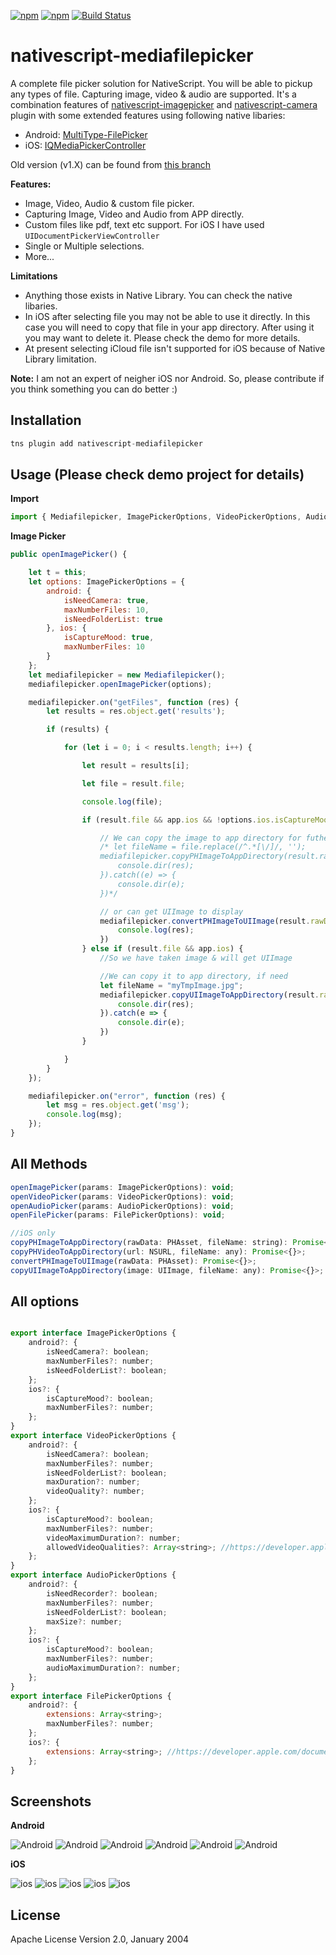 [![npm](https://img.shields.io/npm/v/nativescript-mediafilepicker.svg)](https://www.npmjs.com/package/nativescript-mediafilepicker)
[![npm](https://img.shields.io/npm/dt/nativescript-mediafilepicker.svg?label=npm%20downloads)](https://www.npmjs.com/package/nativescript-mediafilepicker)
[![Build Status](https://travis-ci.org/jibon57/nativescript-mediafilepicker.svg?branch=master)](https://travis-ci.org/jibon57/nativescript-mediafilepicker)

# nativescript-mediafilepicker
A complete file picker solution for NativeScript. You will be able to pickup any types of file. Capturing image, video & audio are supported. It's a combination features of [nativescript-imagepicker](https://github.com/NativeScript/nativescript-imagepicker) and [nativescript-camera](https://github.com/NativeScript/nativescript-camera/) plugin with some extended features using following native libaries:

* Android: [MultiType-FilePicker](https://github.com/fishwjy/MultiType-FilePicker)
* iOS: [IQMediaPickerController](https://github.com/hackiftekhar/IQMediaPickerController)

Old version (v1.X) can be found from [this branch](https://github.com/jibon57/nativescript-mediafilepicker/tree/v1)

**Features:**

* Image, Video, Audio & custom file picker.
* Capturing Image, Video and Audio from APP directly.
* Custom files like pdf, text etc support. For iOS I have used `UIDocumentPickerViewController`
* Single or Multiple selections.
* More...

**Limitations**
* Anything those exists in Native Library. You can check the native libaries.
* In iOS after selecting file you may not be able to use it directly. In this case you will need to copy that file in your app directory. After using it you may want to delete it. Please check the demo for more details.
* At present selecting iCloud file isn't supported for iOS because of Native Library limitation.

**Note:** I am not an expert of neigher iOS nor Android. So, please contribute if you think something you can do better :)

## Installation

```javascript
tns plugin add nativescript-mediafilepicker
```

## Usage (Please check demo project for details)
**Import**
```javascript
import { Mediafilepicker, ImagePickerOptions, VideoPickerOptions, AudioPickerOptions, FilePickerOptions } from 'nativescript-mediafilepicker';
```
**Image Picker**
```javascript
public openImagePicker() {

    let t = this;
    let options: ImagePickerOptions = {
        android: {
            isNeedCamera: true,
            maxNumberFiles: 10,
            isNeedFolderList: true
        }, ios: {
            isCaptureMood: true,
            maxNumberFiles: 10
        }
    };
    let mediafilepicker = new Mediafilepicker();
    mediafilepicker.openImagePicker(options);

    mediafilepicker.on("getFiles", function (res) {
        let results = res.object.get('results');

        if (results) {

            for (let i = 0; i < results.length; i++) {

                let result = results[i];

                let file = result.file;

                console.log(file);

                if (result.file && app.ios && !options.ios.isCaptureMood) {

                    // We can copy the image to app directory for futher proccess. This will create a new directory name "filepicker". So, after your work you can delete it for reducing memory use.
                    /* let fileName = file.replace(/^.*[\/]/, '');
                    mediafilepicker.copyPHImageToAppDirectory(result.rawData, fileName).then((res: any) => {
                        console.dir(res);
                    }).catch((e) => {
                        console.dir(e);
                    })*/

                    // or can get UIImage to display
                    mediafilepicker.convertPHImageToUIImage(result.rawData).then(res => {
                        console.log(res);
                    })
                } else if (result.file && app.ios) {
                    //So we have taken image & will get UIImage

                    //We can copy it to app directory, if need
                    let fileName = "myTmpImage.jpg";
                    mediafilepicker.copyUIImageToAppDirectory(result.rawData, fileName).then((res: any) => {
                        console.dir(res);
                    }).catch(e => {
                        console.dir(e);
                    })
                }

            }
        }
    });

    mediafilepicker.on("error", function (res) {
        let msg = res.object.get('msg');
        console.log(msg);
    });
}
```

## All Methods

```javascript
openImagePicker(params: ImagePickerOptions): void;
openVideoPicker(params: VideoPickerOptions): void;
openAudioPicker(params: AudioPickerOptions): void;
openFilePicker(params: FilePickerOptions): void;

//iOS only
copyPHImageToAppDirectory(rawData: PHAsset, fileName: string): Promise<{}>;
copyPHVideoToAppDirectory(url: NSURL, fileName: any): Promise<{}>;
convertPHImageToUIImage(rawData: PHAsset): Promise<{}>;
copyUIImageToAppDirectory(image: UIImage, fileName: any): Promise<{}>;
```

## All options
```javascript

export interface ImagePickerOptions {
    android?: {
        isNeedCamera?: boolean;
        maxNumberFiles?: number;
        isNeedFolderList?: boolean;
    };
    ios?: {
        isCaptureMood?: boolean;
        maxNumberFiles?: number;
    };
}
export interface VideoPickerOptions {
    android?: {
        isNeedCamera?: boolean;
        maxNumberFiles?: number;
        isNeedFolderList?: boolean;
        maxDuration?: number;
        videoQuality?: number;
    };
    ios?: {
        isCaptureMood?: boolean;
        maxNumberFiles?: number;
        videoMaximumDuration?: number;
        allowedVideoQualities?: Array<string>; //https://developer.apple.com/documentation/avfoundation/avcapturesessionpreset?language=objc
    };
}
export interface AudioPickerOptions {
    android?: {
        isNeedRecorder?: boolean;
        maxNumberFiles?: number;
        isNeedFolderList?: boolean;
        maxSize?: number;
    };
    ios?: {
        isCaptureMood?: boolean;
        maxNumberFiles?: number;
        audioMaximumDuration?: number;
    };
}
export interface FilePickerOptions {
    android?: {
        extensions: Array<string>;
        maxNumberFiles?: number;
    };
    ios?: {
        extensions: Array<string>; //https://developer.apple.com/documentation/mobilecoreservices/uttype
    };
}
```

## Screenshots

**Android**

![Android](/screenshots/android/picker.jpg)
![Android](/screenshots/android/pick_img1.gif)
![Android](/screenshots/android/pick_vid.png)
![Android](/screenshots/android/pick_aud.png)
![Android](/screenshots/android/pick_file.png)
![Android](/screenshots/android/pick_photo_folder.png)



**iOS**

![ios](/screenshots/ios/VideoCapture.png)
![ios](/screenshots/ios/PhotoCapture.png)
![ios](/screenshots/ios/AudioCapture.png)
![ios](/screenshots/ios/PhotoVideoPicker.png)
![ios](/screenshots/ios/AudioPicker.png)


## License

Apache License Version 2.0, January 2004
